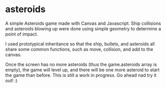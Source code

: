 asteroids
=========

A simple Asteroids game made with Canvas and Javascript. Ship collisions and asteroids blowing up were done using simple geometry to determine a point of impact.

I used prototypical inheritance so that the ship, bullets, and asteroids all share some common functions, such as move, collision, and add to the canvas.

Once the screen has no more asteroids (thus the game.asteroids array is empty), the game will level up, and there will be one more asteroid to start the game than before. This is still a work in progress. Go ahead nad try it out! :)
